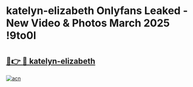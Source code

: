 # katelyn-elizabeth Onlyfans Leaked - New Video & Photos March 2025 !9to0l

# <h2><a href="https://dq4fu8.iuczelnia.edu.pl?title=katelyn-elizabeth&ref=9to0l">🔗👉 🔴 katelyn-elizabeth</a></h2>

[![acn](https://github.com/user-attachments/assets/0f9c940e-d8b0-45ae-aac7-cd30a18b3e1c)](https://dq4fu8.iuczelnia.edu.pl?title=katelyn-elizabeth&ref=9to0l)

